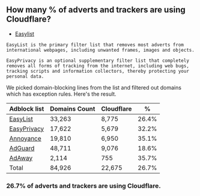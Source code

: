 ## How many % of adverts and trackers are using Cloudflare?


- [Easylist](https://web.archive.org/web/20210516110248/https://easylist.to/)
```
EasyList is the primary filter list that removes most adverts from international webpages, including unwanted frames, images and objects.

EasyPrivacy is an optional supplementary filter list that completely removes all forms of tracking from the internet, including web bugs, tracking scripts and information collectors, thereby protecting your personal data.
```


We picked domain-blocking lines from the list and filtered out domains which has exception rules.
Here's the result.


| Adblock list | Domains Count | Cloudflare | % |
| --- | --- | --- | --- |
| [EasyList](https://easylist.to/easylist/easylist.txt) | 33,263 | 8,775 | 26.4% |
| [EasyPrivacy](https://easylist.to/easylist/easyprivacy.txt) | 17,622 | 5,679 | 32.2% |
| [Annoyance](https://secure.fanboy.co.nz/fanboy-annoyance.txt) | 19,810 | 6,950 | 35.1% |
| [AdGuard](https://adguardteam.github.io/AdGuardSDNSFilter/Filters/filter.txt) | 48,711 | 9,076 | 18.6% |
| [AdAway](https://raw.githubusercontent.com/AdAway/adaway.github.io/master/hosts.txt) | 2,114 | 755 | 35.7% |
| Total | 84,926 | 22,675 | 26.7% |


### 26.7% of adverts and trackers are using Cloudflare.
